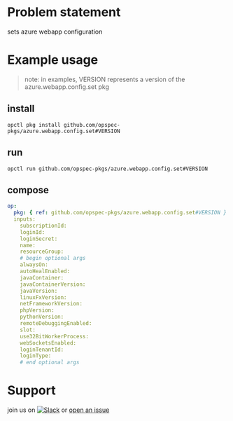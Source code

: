 # Problem statement
sets azure webapp configuration

# Example usage

> note: in examples, VERSION represents a version of the azure.webapp.config.set pkg

## install

```shell
opctl pkg install github.com/opspec-pkgs/azure.webapp.config.set#VERSION
```

## run

```
opctl run github.com/opspec-pkgs/azure.webapp.config.set#VERSION
```

## compose

```yaml
op:
  pkg: { ref: github.com/opspec-pkgs/azure.webapp.config.set#VERSION }
  inputs: 
    subscriptionId:
    loginId:
    loginSecret:
    name:
    resourceGroup:
    # begin optional args
    alwaysOn:
    autoHealEnabled:
    javaContainer:
    javaContainerVersion:
    javaVersion:
    linuxFxVersion:
    netFrameworkVersion:
    phpVersion:
    pythonVersion:
    remoteDebuggingEnabled:
    slot:
    use32BitWorkerProcess:
    webSocketsEnabled:
    loginTenantId:
    loginType:
    # end optional args
```

# Support

join us on [![Slack](https://opspec-slackin.herokuapp.com/badge.svg)](https://opspec-slackin.herokuapp.com/)
or [open an issue](https://github.com/opspec-pkgs/azure.webapp.config.set/issues)

